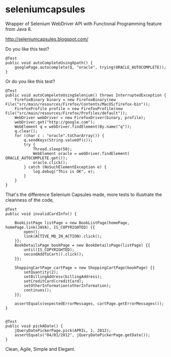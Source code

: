 seleniumcapsules
================

Wrapper of Selenium WebDriver API with Functional Programming feature from Java 8.


http://seleniumcapsules.blogspot.com/

Do you like this test?

    @Test
    public void autoCompleteUsingXpath() {
        googlePage.autocomplete(Q, "oracle", trying(ORACLE_AUTOCOMPLETE));
    }

Or do you like this test?

    @Test
    public void autoCompeleteUsingSelenium() throws InterruptedException {
        FirefoxBinary binary = new FirefoxBinary(new File("src/main/resources/Firefox/Contents/MacOS/firefox-bin"));
        FirefoxProfile profile = new FirefoxProfile(new File("src/main/resources/Firefox/Profiles/default"));
        WebDriver webDriver = new FirefoxDriver(binary, profile);
        webDriver.get("http://google.com");
        WebElement q = webDriver.findElement(By.name("q"));
        q.clear();
        for (char c : "oracle".toCharArray()) {
            q.sendKeys(String.valueOf(c));
            try {
                Thread.sleep(50);
                WebElement oracle = webDriver.findElement( ORACLE_AUTOCOMPLETE.get());
                oracle.click();
            } catch (NoSuchElementException e) {
                log.debug("This is OK", e);
            }
        }
    }

That's the difference Selenium Capsules made, more tests to illustrate the cleanness of the code,

    @Test
    public void invalidCardInfo() {

        BookListPage listPage = new BookListPage(homePage, homePage.link(JAVA), IS_COPYRIGHTED) {{
            open();
            link(ACTIVE_MQ_IN_ACTION).click();
        }};
        BookDetailsPage bookPage = new BookDetailsPage(listPage) {{
            until(IS_COPYRIGHTED);
            secondAddToCart().click();
        }};

        ShoppingCartPage cartPage = new ShoppingCartPage(bookPage) {{
            setQuantity(2);
            setBillingAddress(billingAddress);
            setCreditCard(creditCard);
            setOtherInformation(otherInformation);
            continues();
        }};

        assertEquals(expectedErrorMessages, cartPage.getErrorMessages());
    }


    @Test
    public void pickADate() {
        jQueryDatePickerPage.pick(APRIL, 1, 2012);
        assertEquals("04/01/2012", jQueryDatePickerPage.getDate());
    }

Clean, Agile, Simple and Elegant.

